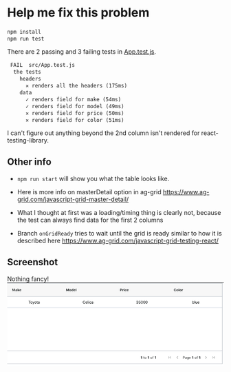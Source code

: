 # Help me fix this problem

```
npm install
npm run test
```

There are 2 passing and 3 failing tests in [App.test.js](./src/App.test.js).
```
 FAIL  src/App.test.js
  the tests
    headers
      ✕ renders all the headers (175ms)
    data
      ✓ renders field for make (54ms)
      ✓ renders field for model (49ms)
      ✕ renders field for price (50ms)
      ✕ renders field for color (51ms)
```

I can't figure out anything beyond the 2nd column isn't rendered for react-testing-library.

## Other info
* `npm run start` will show you what the table looks like.

* Here is more info on masterDetail option in ag-grid https://www.ag-grid.com/javascript-grid-master-detail/

* What I thought at first was a loading/timing thing is clearly not, because the test can always find data for the first 2 columns

* Branch `onGridReady` tries to wait until the grid is ready similar to how it is described here https://www.ag-grid.com/javascript-grid-testing-react/

## Screenshot
Nothing fancy!
![Screenshot](./screen.png)